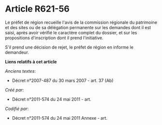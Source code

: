 # Article R621-56

Le préfet de région recueille l'avis de la commission régionale du patrimoine et des sites ou de sa délégation permanente sur
les demandes dont il est saisi, après avoir vérifié le caractère complet du dossier, et sur les propositions d'inscription
dont il prend l'initiative.

S'il prend une décision de rejet, le préfet de région en informe le demandeur.

**Liens relatifs à cet article**

_Anciens textes_:

  - Décret n°2007-487 du 30 mars 2007 - art. 37 (Ab)

_Créé par_:

  - Décret n°2011-574 du 24 mai 2011  - art.

_Codifié par_:

  - Décret n°2011-574 du 24 mai 2011 Annexe - art.
